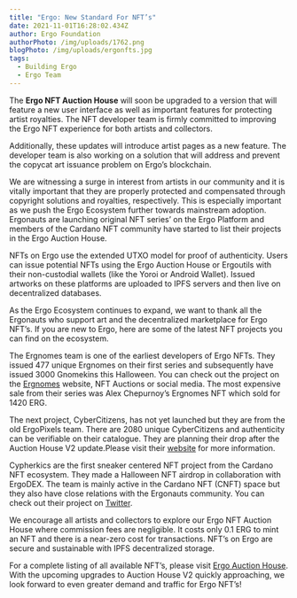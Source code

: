 ```yaml
---
title: "Ergo: New Standard For NFT’s"
date: 2021-11-01T16:28:02.434Z
author: Ergo Foundation
authorPhoto: /img/uploads/1762.png
blogPhoto: /img/uploads/ergonfts.jpg
tags:
  - Building Ergo
  - Ergo Team
---
```

<!--StartFragment-->

The **Ergo NFT Auction House** will soon be upgraded to a version that will feature a new user interface as well as important features for protecting artist royalties. The NFT developer team is firmly committed to improving the Ergo NFT experience for both artists and collectors.



Additionally, these updates will introduce artist pages as a new feature. The developer team is also working on a solution that will address and prevent the copycat art issuance problem on Ergo’s blockchain. 



We are witnessing a surge in interest from artists in our community and it is vitally important that they are properly protected and compensated through copyright solutions and royalties, respectively. This is especially important as we push the Ergo Ecosystem further towards mainstream adoption. Ergonauts are launching original NFT series’ on the Ergo Platform and members of the Cardano NFT community have started to list their projects in the Ergo Auction House.



NFTs on Ergo use the extended UTXO model for proof of authenticity. Users can issue potential NFTs using the Ergo Auction House or Ergoutils with their non-custodial wallets (like the Yoroi or Android Wallet). Issued artworks on these platforms are uploaded to IPFS servers and then live on decentralized databases. 



As the Ergo Ecosystem continues to expand, we want to thank all the Ergonauts who support art and the decentralized marketplace for Ergo NFT’s. If you are new to Ergo, here are some of the latest NFT projects you can find on the ecosystem.



The Ergnomes team is one of the earliest developers of Ergo NFTs. They issued 477 unique Ergnomes on their first series and subsequently have issued 3000 Gnomekins this Halloween. You can check out the project on the [Ergnomes](https://ergnomes.io/) website, NFT Auctions or social media. The most expensive sale from their series was Alex Chepurnoy’s Ergnomes NFT which sold for 1420 ERG.



The next project, CyberCitizens, has not yet launched but they are from the old ErgoPixels team. There are 2080 unique CyberCitizens and authenticity can be verifiable on their catalogue. They are planning their drop after the Auction House V2 update.Please visit their [website](https://cybercitizens.io/) for more information.



Cypherkics are the first sneaker centered NFT project from the Cardano NFT ecosystem. They made a Halloween NFT airdrop in collaboration with ErgoDEX. The team is mainly active in the Cardano NFT (CNFT) space but they also have close relations with the Ergonauts community. You can check out their project on [Twitter](https://twitter.com/Cypherkicks).



We encourage all artists and collectors to explore our Ergo NFT Auction House where commission fees are negligible. It costs only 0.1 ERG to mint an NFT and there is a near-zero cost for transactions. NFT’s on Ergo are secure and sustainable with IPFS decentralized storage. 

For a complete listing of all available NFT’s, please visit [Ergo Auction House](https://ergoauctions.org/). With the upcoming upgrades to Auction House V2 quickly approaching, we look forward to even greater demand and traffic for Ergo NFT’s!



<!--EndFragment-->